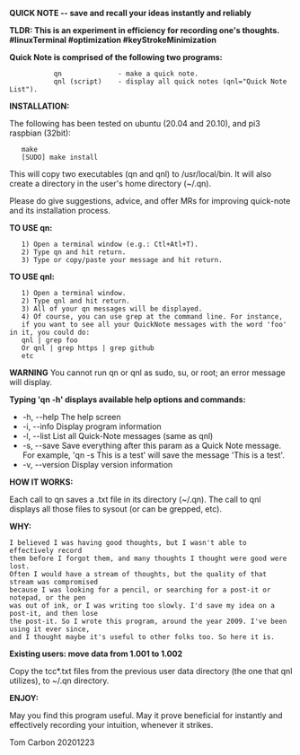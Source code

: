  **QUICK NOTE -- save and recall your ideas instantly and reliably**

**TLDR: This is an experiment in efficiency for recording one's thoughts. #linuxTerminal #optimization #keyStrokeMinimization**

  **Quick Note is comprised of the following two programs:**
 
               qn              - make a quick note.
               qnl (script)    - display all quick notes (qnl="Quick Note List").

 **INSTALLATION:**
 
 The following has been tested on ubuntu (20.04 and 20.10), and pi3 raspbian (32bit): 

       make
       [SUDO] make install

This will copy two executables (qn and qnl) to /usr/local/bin. It will also create a directory in the user's home directory (~/.qn).

Please do give suggestions, advice, and offer MRs for improving quick-note and its installation process.


 **TO USE qn:**
 
       1) Open a terminal window (e.g.: Ctl+Atl+T).
       2) Type qn and hit return.
       3) Type or copy/paste your message and hit return.
      

 **TO USE qnl:**
 
       1) Open a terminal window.
       2) Type qnl and hit return. 
       3) All of your qn messages will be displayed.
       4) Of course, you can use grep at the command line. For instance, 
       if you want to see all your QuickNote messages with the word 'foo' in it, you could do: 
       qnl | grep foo
       Or qnl | grep https | grep github
       etc

 **WARNING** You cannot run qn or qnl as sudo, su, or root; an error message will display.

**Typing 'qn -h' displays available help options and commands:**

*   -h, --help       			The help screen
*   -i, --info       			Display program information
*   -l, --list       			List all Quick-Note messages (same as qnl)
*   -s, --save       			Save everything after this param as a Quick Note message. For example, 'qn -s This is a test' will save the message 'This is a test'.
*   -v, --version    			Display version information


 **HOW IT WORKS:**
 
Each call to qn saves a .txt file in its directory (~/.qn). The call to qnl displays all those files to sysout (or can be grepped, etc).
 
 **WHY:**

	I believed I was having good thoughts, but I wasn't able to effectively record
	them before I forgot them, and many thoughts I thought were good were lost. 
	Often I would have a stream of thoughts, but the quality of that stream was compromised
	because I was looking for a pencil, or searching for a post-it or notepad, or the pen 
	was out of ink, or I was writing too slowly. I'd save my idea on a post-it, and then lose 
	the post-it. So I wrote this program, around the year 2009. I've been using it ever since, 
	and I thought maybe it's useful to other folks too. So here it is.

 
 **Existing users: move data from 1.001 to 1.002**
 
 Copy the tcc*.txt files from the previous user data directory (the one that qnl utilizes), to ~/.qn directory.

 **ENJOY:**
 
 May you find this program useful. May it prove beneficial for instantly and effectively recording your intuition, whenever it strikes.

 Tom Carbon 20201223
